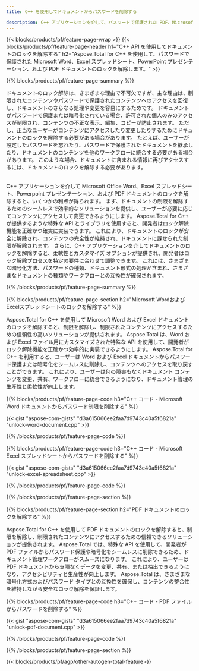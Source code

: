 ```yaml
---
title: C++ を使用してドキュメントからパスワードを削除する 

description: C++ アプリケーションを介して、パスワードで保護された PDF、Microsoft Word ファイル、Excel スプレッドシート、PowerPoint プレゼンテーション ファイルのロックを解除します。
---
```


{{< blocks/products/pf/feature-page-wrap >}}
{{< blocks/products/pf/feature-page-header h1="C++ API を使用してドキュメントのロックを解除する" h2="Aspose.Total for C++ を使用して、パスワードで保護された Microsoft Word、Excel スプレッドシート、PowerPoint プレゼンテーション、および PDF ドキュメントのロックを解除します。" >}}

{{% blocks/products/pf/feature-page-summary %}}

ドキュメントのロック解除は、さまざまな理由で不可欠ですが、主な理由は、制限されたコンテンツやパスワードで保護されたコンテンツへのアクセスを回復し、ドキュメントのさらなる処理や変更を容易にするためです。 ドキュメントがパスワードで保護または暗号化されている場合、許可された個人のみのアクセスが制限され、コンテンツの不正な表示、編集、コピーが防止されます。 ただし、正当なユーザーがコンテンツにアクセスしたり変更したりするためにドキュメントのロックを解除する必要がある場合があります。 たとえば、ユーザーが設定したパスワードを忘れたり、パスワードで保護されたドキュメントを継承したり、ドキュメントのコンテンツを他のワークフローに統合する必要がある場合があります。 このような場合、ドキュメントに含まれる情報に再びアクセスするには、ドキュメントのロックを解除する必要があります。<br /><br />

C++ アプリケーションを介して Microsoft Office Word、Excel スプレッドシート、Powerpoint プレゼンテーション、および PDF ドキュメントのロックを解除すると、いくつかの利点が得られます。 まず、ドキュメントの制限を解除するためのシームレスで効率的なソリューションを提供し、ユーザーが必要に応じてコンテンツにアクセスして変更できるようにします。 Aspose.Total for C++ が提供するような特殊な API とライブラリを使用すると、開発者はロック解除機能を正確かつ確実に実装できます。 これにより、ドキュメントのロックが安全に解除され、コンテンツの完全性が維持され、ドキュメントに課せられた制限が解除されます。 さらに、C++ アプリケーションを介してドキュメントのロックを解除すると、柔軟性とカスタマイズ オプションが提供され、開発者はロック解除プロセスを特定の要件に合わせて調整できます。 これには、さまざまな暗号化方法、パスワードの種類、ドキュメント形式の処理が含まれ、さまざまなドキュメントの種類やワークフローとの互換性が確保されます。 

{{% /blocks/products/pf/feature-page-summary  %}}

{{% blocks/products/pf/feature-page-section  h2="Microsoft WordおよびExcelスプレッドシートのロックを解除する" %}}

Aspose.Total for C++ を使用して Microsoft Word および Excel ドキュメントのロックを解除すると、制限を解除し、制限されたコンテンツにアクセスするための信頼性の高いソリューションが提供されます。 Aspose.Total は、Word および Excel ファイル用にカスタマイズされた特殊な API を使用して、開発者がロック解除機能を正確かつ効率的に実装できるようにします。 Aspose.Total for C++ を利用すると、ユーザーは Word および Excel ドキュメントからパスワード保護または暗号化をシームレスに削除し、コンテンツへのアクセスを取り戻すことができます。 これにより、ユーザーは何の障害もなくドキュメント コンテンツを変更、共有、ワークフローに統合できるようになり、ドキュメント管理の生産性と柔軟性が向上します。

{{% blocks/products/pf/feature-page-code h3="C++ コード - Microsoft Word ドキュメントからパスワード制限を削除する" %}}

{{< gist "aspose-com-gists" "d3a615066ee2faa7d9743c40a5f6821a" "unlock-word-document.cpp" >}}

{{% /blocks/products/pf/feature-page-code  %}}

{{% blocks/products/pf/feature-page-code h3="C++ コード - Microsoft Excel スプレッドシートからパスワードを削除する" %}}

{{< gist "aspose-com-gists" "d3a615066ee2faa7d9743c40a5f6821a" "unlock-excel-spreadsheet.cpp" >}}

{{% /blocks/products/pf/feature-page-code  %}}

{{% /blocks/products/pf/feature-page-section %}}

{{% blocks/products/pf/feature-page-section  h2="PDF ドキュメントのロックを解除する" %}}

Aspose.Total for C++ を使用して PDF ドキュメントのロックを解除すると、制限を解除し、制限されたコンテンツにアクセスするための信頼できるソリューションが提供されます。 Aspose.Total では、特殊な API を使用して、開発者が PDF ファイルからパスワード保護や暗号化をシームレスに削除できるため、ドキュメント管理ワークフローがスムーズになります。 これにより、ユーザーは PDF ドキュメントから支障なくデータを変更、共有、または抽出できるようになり、アクセシビリティと生産性が向上します。 Aspose.Total は、さまざまな暗号化方式およびパスワード タイプとの互換性を確保し、コンテンツの整合性を維持しながら安全なロック解除を保証します。

{{% blocks/products/pf/feature-page-code h3="C++ コード - PDF ファイルからパスワードを削除する" %}}

{{< gist "aspose-com-gists" "d3a615066ee2faa7d9743c40a5f6821a" "unlock-pdf-document.cpp" >}}

{{% /blocks/products/pf/feature-page-code  %}}

{{% /blocks/products/pf/feature-page-section %}}

{{< blocks/products/pf/agp/other-autogen-total-feature>}}